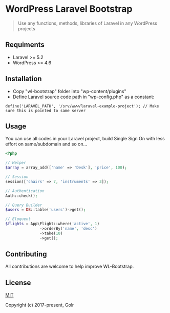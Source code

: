 WordPress Laravel Bootstrap
======

> Use any functions, methods, libraries of Laravel in any WordPress projects

## Requiments

- Laravel >= 5.2
- WordPress >= 4.6

## Installation

- Copy "wl-bootstrap" folder into "wp-content/plugins"
- Define Laravel source code path in "wp-config.php" as a constant:

```
define('LARAVEL_PATH', '/srv/www/laravel-example-project'); // Make sure this is pointed to same server
```

## Usage

You can use all codes in your Laravel project, build Single Sign On with less effort on same/subdomain and so on... 

```php
<?php

// Helper
$array = array_add(['name' => 'Desk'], 'price', 100);

// Session
session(['chairs' => 7, 'instruments' => 3]);

// Authentication
Auth::check();

// Query Builder
$users = DB::table('users')->get();

// Eloquent
$flights = App\Flight::where('active', 1)
               ->orderBy('name', 'desc')
               ->take(10)
               ->get();

```

## Contributing

All contributions are welcome to help improve WL-Bootstrap.

## License

[MIT](http://opensource.org/licenses/MIT)

Copyright (c) 2017-present, Golr